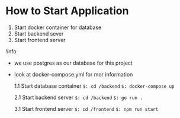 # How to Start Application

1. Start docker container for database
2. Start backend sever
3. Start frontend server

!info

- we use postgres as our database for this project
- look at docker-compose.yml for mor information

  1.1 Start database container
  `$: cd /backend`
  `$: docker-compose up`

  2.1 Start backend server
  `$: cd /backend`
  `$: go run .`

  3.1 Start frontend server
  `$: cd /frontend`
  `$: npm run start`
